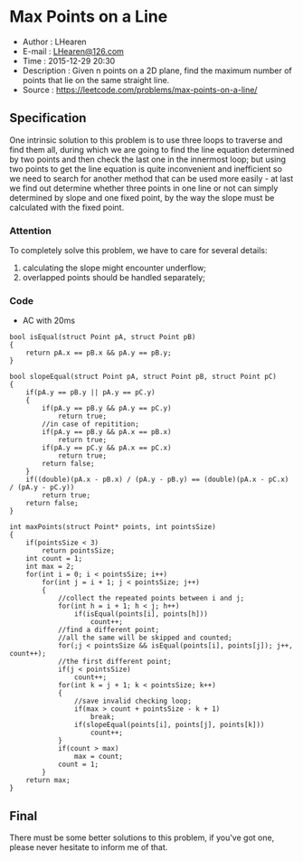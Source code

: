 # Max Points on a Line

* Author      : LHearen
* E-mail      : LHearen@126.com
* Time        : 2015-12-29 20:30
* Description : Given n points on a 2D plane, find the maximum number of points that lie on the same straight line.
* Source      : https://leetcode.com/problems/max-points-on-a-line/

## Specification 
One intrinsic solution to this problem is to use three loops to traverse and find them all, during which we are going to find the line equation determined by two points and then check the last one in the innermost loop; but using two points to get the line equation is quite inconvenient and inefficient so we need to search for another method that can be used more easily - at last we find out determine whether three points in one line or not can simply determined by slope and one fixed point, by the way the slope must be calculated with the fixed point.

### Attention
To completely solve this problem, we have to care for several details:

1. calculating the slope might encounter underflow;
2. overlapped points should be handled separately;

### Code
* AC with 20ms
```
bool isEqual(struct Point pA, struct Point pB)
{
    return pA.x == pB.x && pA.y == pB.y;
}

bool slopeEqual(struct Point pA, struct Point pB, struct Point pC)
{
    if(pA.y == pB.y || pA.y == pC.y)
    {
        if(pA.y == pB.y && pA.y == pC.y)
            return true;
        //in case of repitition;
        if(pA.y == pB.y && pA.x == pB.x)
            return true;
        if(pA.y == pC.y && pA.x == pC.x)
            return true;
        return false;
    }
    if((double)(pA.x - pB.x) / (pA.y - pB.y) == (double)(pA.x - pC.x) / (pA.y - pC.y))
        return true;
    return false;
}

int maxPoints(struct Point* points, int pointsSize)
{
    if(pointsSize < 3)
        return pointsSize;
    int count = 1;
    int max = 2;
    for(int i = 0; i < pointsSize; i++)
        for(int j = i + 1; j < pointsSize; j++)
        {
            //collect the repeated points between i and j;
            for(int h = i + 1; h < j; h++)
                if(isEqual(points[i], points[h]))
                    count++;
            //find a different point;
            //all the same will be skipped and counted;
            for(;j < pointsSize && isEqual(points[i], points[j]); j++, count++);
            //the first different point;
            if(j < pointsSize)
                count++; 
            for(int k = j + 1; k < pointsSize; k++)
            {
                //save invalid checking loop;
                if(max > count + pointsSize - k + 1)
                    break;
                if(slopeEqual(points[i], points[j], points[k]))
                    count++;
            }
            if(count > max)
                max = count;
            count = 1;
        }
    return max;
}

```

## Final
There must be some better solutions to this problem, if you've got one, please never hesitate to inform me of that.
